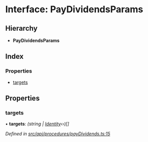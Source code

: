 # Interface: PayDividendsParams

## Hierarchy

* **PayDividendsParams**

## Index

### Properties

* [targets](paydividendsparams.md#targets)

## Properties

###  targets

• **targets**: *(string | [Identity](../classes/identity.md)‹›)[]*

*Defined in [src/api/procedures/payDividends.ts:15](https://github.com/PolymathNetwork/polymesh-sdk/blob/108d588b/src/api/procedures/payDividends.ts#L15)*
